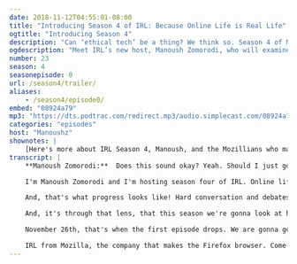 ```yaml
---
date: 2018-11-12T04:55:01-08:00
title: "Introducing Season 4 of IRL: Because Online Life is Real Life"
ogtitle: "Introducing Season 4"
description: "Can ‘ethical tech’ be a thing? We think so. Season 4 of Mozilla’s IRL podcast will explore   all the ways tech can have more positive influence on people, communities, and societies at large. And, we’re delighted to welcome our new host Manoush Zomorodi, who will keep the season nerdy, human, and — importantly — fun, for all of us as we listen in."
ogdescription: "Meet IRL’s new host, Manoush Zomorodi, who will examine the potential of ethical tech with listeners around the globe."
number: 23
season: 4
seasonepisode: 0
url: /season4/trailer/
aliases:
    - /season4/episode0/
embed: "08924a79"
mp3: "https://dts.podtrac.com/redirect.mp3/audio.simplecast.com/08924a79.mp3"
categories: "episodes"
host: "Manoushz"
shownotes: |
    [Here's more about IRL Season 4, Manoush, and the Mozillians who make the IRL podcast](http://blog.mozilla.org/internetcitizen/2018/11/07/irl-podcast-manoush-zomorodi/).
transcript: |
    **Manoush Zomorodi:**  Does this sound okay? Yeah. Should I just go for it? Okay.

    I'm Manoush Zomorodi and I'm hosting season four of IRL. Online life is real life. It's an original podcast from Mozilla. Do you get the feeling that we're at the start of a reckoning for the internet? In 2018, social media giants admitted that their platforms spread misinformation and disinformation around the world. It's the same year that some governments passed privacy laws protecting our data, and others promised regulation to come. It's also the year the #metoo movement found it's way into the boardrooms of big tech.

    And, that's what progress looks like! Hard conversation and debates are happening. People like you and me are standing up for a safe, open, and free internet, an internet that is awesome for everyone. Okay, so, why am I hosting this show? Well, I'm a journalist, and my thing is investigating how tech changes our lives and our world. Sometimes for good, sometimes not so good, and I've been using the phrase, "ethical tech," I don't know if that's a real phrase, let's use it, because I really think that we can build technology that is ethical, it's what Mozilla does, it's what they stand for. Both of us want the same thing, to have choice, control, and transparency, when it comes to the internet.

    And, it's through that lens, that this season we're gonna look at how even the most basic things we do online are shaped by those who build those basic things. From, how we shop to what we read, who moderates our content, even how we pick our passwords. We'll unpack those ideas, learn who gets represented, and who gets ignored.

    November 26th, that's when the first episode drops. We are gonna get nerdy, we are gonna get human, we're gonna also have some fun. Subscribe for free on Apple Podcast, Google Podcast, or wherever you like listening.

    IRL from Mozilla, the company that makes the Firefox browser. Come listen, come learn, and come demand a better internet.
---
```


